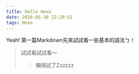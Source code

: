 ```yaml
---
title: Hello Hexo
date: 2016-05-30 22:29:51
tags: Hexo
---
```


Yeah! 第一篇Markdown先來試試看一些基本的語法ㄅ！

> 試試看試試看～
>> 懶得試了Zzzzzz
